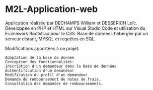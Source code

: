 # M2L-Application-web

Application réalisée par DECHAMPS William et DESSERICH Loïc.
Développée en PHP et HTML sur Visual Studio Code et utilisation du Framework Bootstrap pour le CSS.
Base de données hébergée par un serveur distant, MYSQL et requêtes en SQL.


Modifications apportées à ce projet:

    Adaptation de la base de donnée
    Conception des fonctionnalités:
    Inscription d'un demandeur dans la base de données
    Authentification d'un demandeur
    Modification du profil d'un demandeur
    Demande de remboursement de notes de frais.
    Consultation des demandes de remboursements.
   
